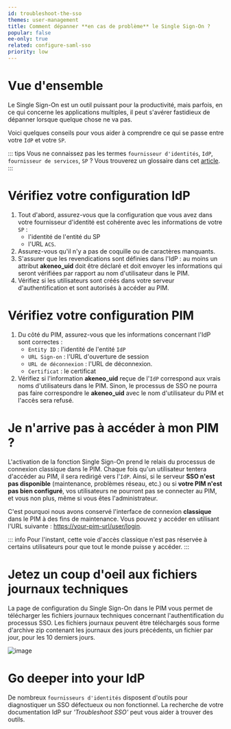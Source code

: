 ```yaml
---
id: troubleshoot-the-sso
themes: user-management
title: Comment dépanner **en cas de problème** le Single Sign-On ?
popular: false
ee-only: true
related: configure-saml-sso
priority: low
---
```


# Vue d'ensemble

Le Single Sign-On est un outil puissant pour la productivité, mais parfois, en ce qui concerne les applications multiples, il peut s'avérer fastidieux de dépanner lorsque quelque chose ne va pas.

Voici quelques conseils pour vous aider à comprendre ce qui se passe entre votre `IdP` et votre `SP`.

::: tips
Vous ne connaissez pas les termes `fournisseur d'identités`, `IdP`, `fournisseur de services`, `SP` ? Vous trouverez un glossaire dans cet [article](configure-saml-sso.html).
:::

# Vérifiez votre configuration IdP

1. Tout d'abord, assurez-vous que la configuration que vous avez dans votre fournisseur d'identité est cohérente avec les informations de votre `SP` :
   * l'identité de l'entité du SP
   * l'URL `ACS`.
1. Assurez-vous qu'il n'y a pas de coquille ou de caractères manquants.
1. S'assurer que les revendications sont définies dans l'IdP : au moins un attribut **akeneo_uid** doit être déclaré et doit envoyer les informations qui seront vérifiées par rapport au nom d'utilisateur dans le PIM.
1. Vérifiez si les utilisateurs sont créés dans votre serveur d'authentification et sont autorisés à accéder au PIM.

# Vérifiez votre configuration PIM

1. Du côté du PIM, assurez-vous que les informations concernant l'IdP sont correctes :
   * `Entity ID` : l'identité de l'entité `IdP`
   * `URL Sign-on` : l'URL d'ouverture de session
   * `URL de déconnexion` : l'URL de déconnexion.
   * `Certificat` : le certificat
1. Vérifiez si l'information **akeneo_uid** reçue de l'`IdP` correspond aux vrais noms d'utilisateurs dans le PIM. Sinon, le processus de SSO ne pourra pas faire correspondre le **akeneo_uid** avec le nom d'utilisateur du PIM et l'accès sera refusé.

# Je n'arrive pas à accéder à mon PIM ?

L'activation de la fonction Single Sign-On prend le relais du processus de connexion classique dans le PIM. Chaque fois qu'un utilisateur tentera d'accéder au PIM, il sera redirigé vers l'`IdP`.
Ainsi, si le serveur **SSO n'est pas disponible** (maintenance, problèmes réseau, etc.) ou si **votre PIM n'est pas bien configuré**, vos utilisateurs ne pourront pas se connecter au PIM, et vous non plus, même si vous êtes l'administrateur.

C'est pourquoi nous avons conservé l'interface de connexion **classique** dans le PIM à des fins de maintenance. Vous pouvez y accéder en utilisant l'URL suivante : [https://your-pim-url/user/login](https://your-pim-url/user/login).

::: info
Pour l'instant, cette voie d'accès classique n'est pas réservée à certains utilisateurs pour que tout le monde puisse y accéder.
:::

# Jetez un coup d'oeil aux fichiers journaux techniques

La page de configuration du Single Sign-On dans le PIM vous permet de télécharger les fichiers journaux techniques concernant l'authentification du processus SSO.
Les fichiers journaux peuvent être téléchargés sous forme d'archive zip contenant les journaux des jours précédents, un fichier par jour, pour les 10 derniers jours.

![image](sso-download-logs_fr.png)

# Go deeper into your IdP

De nombreux `fournisseurs d'identités` disposent d'outils pour diagnostiquer un SSO défectueux ou non fonctionnel.
La recherche de votre documentation IdP sur _'Troubleshoot SSO'_ peut vous aider à trouver des outils.
